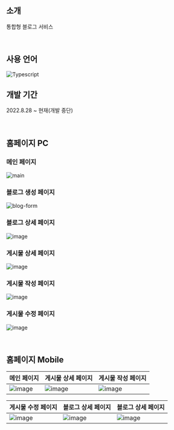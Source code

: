 ## 소개

통합형 블로그 서비스

<br />

## 사용 언어
<img alt="Typescript" src="https://img.shields.io/badge/Typescript-3178C6?style=flat&logo=typescript&logoColor=white"/>

<br />

## 개발 기간
2022.8.28 ~ 현재(개발 중단)

<br />

## 홈페이지 PC
### 메인 페이지
![main](https://user-images.githubusercontent.com/60710735/210243644-9c1f6818-de46-4f64-946c-e2a231b32d54.png)

### 블로그 생성 페이지
![blog-form](https://user-images.githubusercontent.com/60710735/210242665-08af168a-6220-4b32-bef5-ae5ad134ca4b.png)

### 블로그 상세 페이지
![image](https://user-images.githubusercontent.com/60710735/210249117-874d8915-e824-4f70-b273-b17e0e099b1e.png)

### 게시물 상세 페이지
![image](https://user-images.githubusercontent.com/60710735/210248719-84e06ac8-6c57-4159-bf19-78d3e0d062dc.png)

### 게시물 작성 페이지
![image](https://user-images.githubusercontent.com/60710735/210247999-e75ee467-5db7-461f-869e-a89141799d06.png)

### 게시물 수정 페이지
![image](https://user-images.githubusercontent.com/60710735/210248217-b22895d7-7e03-4bdd-867d-b84e4c2a9715.png)

<br />

## 홈페이지 Mobile
|메인 페이지|게시물 상세 페이지|게시물 작성 페이지|
|---|---|---|
|![image](https://user-images.githubusercontent.com/60710735/210249640-1b9d31ca-279a-4229-89c9-3bab30a605c7.png)|![image](https://user-images.githubusercontent.com/60710735/210250205-e8d3aa75-f045-4f8d-bf1b-20e463166923.png)|![image](https://user-images.githubusercontent.com/60710735/210250404-debd3984-cd2a-4f5c-a4b5-a8b01fe81904.png)|

|게시물 수정 페이지|블로그 상세 페이지|블로그 상세 페이지|
|---|---|---|
|![image](https://user-images.githubusercontent.com/60710735/210250680-d7e51a55-4d34-47d9-9101-04d4cca1287f.png)|![image](https://user-images.githubusercontent.com/60710735/210250789-4c398045-0fd8-4f5e-bf02-89a2a2890069.png)|![image](https://user-images.githubusercontent.com/60710735/210250898-8f3c1e29-65f2-4a43-8054-dbb8d3a79a12.png)|


